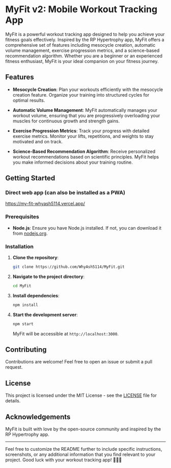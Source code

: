 # MyFit v2: Mobile Workout Tracking App

MyFit is a powerful workout tracking app designed to help you achieve your fitness goals effectively. Inspired by the RP Hypertrophy app, MyFit offers a comprehensive set of features including mesocycle creation, automatic volume management, exercise progression metrics, and a science-based recommendation algorithm. Whether you are a beginner or an experienced fitness enthusiast, MyFit is your ideal companion on your fitness journey.

## Features

- **Mesocycle Creation**: Plan your workouts efficiently with the mesocycle creation feature. Organize your training into structured cycles for optimal results.

- **Automatic Volume Management**: MyFit automatically manages your workout volume, ensuring that you are progressively overloading your muscles for continuous growth and strength gains.

- **Exercise Progression Metrics**: Track your progress with detailed exercise metrics. Monitor your lifts, repetitions, and weights to stay motivated and on track.

- **Science-Based Recommendation Algorithm**: Receive personalized workout recommendations based on scientific principles. MyFit helps you make informed decisions about your training routine.

## Getting Started

### Direct web app (can also be installed as a PWA)

https://my-fit-whyash5114.vercel.app/

### Prerequisites

- **Node.js**: Ensure you have Node.js installed. If not, you can download it from [nodejs.org](https://nodejs.org/).

### Installation

1. **Clone the repository**:

   ```sh
   git clone https://github.com/WhyAsh5114/MyFit.git
   ```

2. **Navigate to the project directory**:

   ```sh
   cd MyFit
   ```

3. **Install dependencies**:

   ```sh
   npm install
   ```

4. **Start the development server**:

   ```sh
   npm start
   ```

   MyFit will be accessible at `http://localhost:3000`.

## Contributing

Contributions are welcome! Feel free to open an issue or submit a pull request.

## License

This project is licensed under the MIT License - see the [LICENSE](LICENSE) file for details.

## Acknowledgements

MyFit is built with love by the open-source community and inspired by the RP Hypertrophy app.

---

Feel free to customize the README further to include specific instructions, screenshots, or any additional information that you find relevant to your project. Good luck with your workout tracking app! 🏋️‍♂️💪
